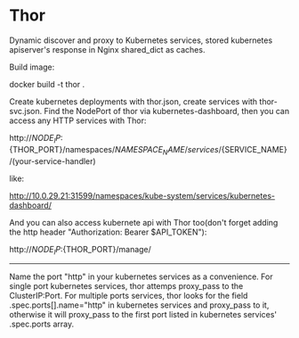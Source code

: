 # Thor
Dynamic discover and proxy to Kubernetes services, stored kubernetes apiserver's response in Nginx shared_dict as caches.

Build image:

docker build -t thor .

Create kubernetes deployments with thor.json, create services with thor-svc.json.
Find the NodePort of thor via kubernetes-dashboard, then you can access any HTTP services with Thor:

http://${NODE_IP}:${THOR_PORT}/namespaces/${NAMESPACE_NAME}/services/${SERVICE_NAME}/(your-service-handler)

like:

http://10.0.29.21:31599/namespaces/kube-system/services/kubernetes-dashboard/

And you can also access kubernete api with Thor too(don't forget adding the http header "Authorization: Bearer $API_TOKEN"):

http://${NODE_IP}:${THOR_PORT}/manage/

----------------------------
Name the port "http" in your kubernetes services as a convenience.
For single port kubernetes services, thor attemps proxy_pass to the ClusterIP:Port.
For multiple ports services, thor looks for the field .spec.ports[].name="http" in kubernetes services and proxy_pass to it, otherwise it will proxy_pass to the first port listed in kubernetes services' .spec.ports array.

